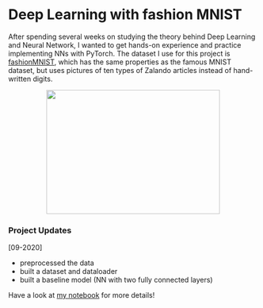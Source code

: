 # Deep Learning with fashion MNIST

After spending several weeks on studying the theory behind Deep Learning and Neural Network, I wanted to get hands-on experience and practice implementing NNs with PyTorch. The dataset I use for this project is [fashionMNIST](https://www.kaggle.com/zalando-research/fashionmnist), which has the same properties as the famous MNIST dataset, but uses pictures of ten types of Zalando articles instead of hand-written digits.

<p align="center">
  <img width="350" height="250" src="https://cdn.pixabay.com/photo/2016/03/31/23/37/blouse-1297721_960_720.png">
</p>

### Project Updates

[09-2020]
 - preprocessed the data
 - built a dataset and dataloader
 - built a baseline model (NN with two fully connected layers) 


Have a look at [my notebook](https://github.com/HeleneFabia/fashion-mnist/blob/master/fashionmnist.ipynb) for more details! 
